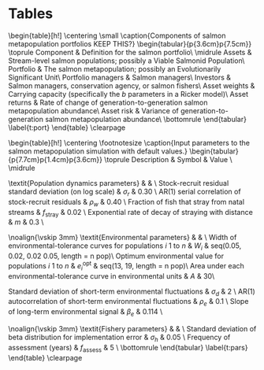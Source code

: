 # Tables #

\begin{table}[h!]
\centering
\small
\caption{Components of salmon metapopulation portfolios KEEP THIS?}
\begin{tabular}{p{3.6cm}p{7.5cm}}
\toprule
Component          & Definition for the salmon portfolio\\
\midrule
Assets             & Stream-level salmon populations; possibly a Viable Salmonid Population\\
Portfolio          & The salmon metapopulation; possibly an Evolutionarily Significant Unit\\
Portfolio managers & Salmon managers\\
Investors          & Salmon managers, conservation agency, or salmon fishers\\
Asset weights      & Carrying capacity (specifically the $b$ parameters in a Ricker model)\\
Asset returns      & Rate of change of generation-to-generation salmon metapopulation abundance\\
Asset risk         & Variance of generation-to-generation salmon metapopulation abundance\\
\bottomrule
\end{tabular}
\label{t:port}
\end{table}
\clearpage

\begin{table}[h!]
\centering
\footnotesize
\caption{Input parameters to the salmon metapopulation simulation with default values.}
\begin{tabular}{p{7.7cm}p{1.4cm}p{3.6cm}}
\toprule
Description                                                          & Symbol                & Value \\
\midrule

\textit{Population dynamics parameters}                              &                       & \\
Stock-recruit residual standard deviation (on log scale)             & $\sigma_r$            & 0.30  \\
AR(1) serial correlation of stock-recruit residuals                  & $\rho_w$              & 0.40  \\
Fraction of fish that stray from natal streams                       & $f_{\mathrm{stray}}$  & 0.02  \\
Exponential rate of decay of straying with distance                  & $m$                   & 0.3  \\

\noalign{\vskip 3mm}
\textit{Environmental parameters}                                    &                       & \\
Width of environmental-tolerance curves for populations $i$ 1 to $n$ & $W_i$                 & seq(0.05, 0.02, 0.02 0.05, length = n pop)\\
Optimum environmental value for populations $i$ 1 to $n$             & $e_i^{\mathrm{opt}}$  & seq(13, 19, length = n pop)\\
Area under each environmental-tolerance curve in environmental units & $A$                   & 30\\

Standard deviation of short-term environmental fluctuations          & $\sigma_d$            & 2 \\
AR(1) autocorrelation of short-term environmental fluctuations       & $\rho_e$              & 0.1 \\
Slope of long-term environmental signal                              & $\beta_e$             & 0.114 \\

\noalign{\vskip 3mm}
\textit{Fishery parameters}                                          &                       & \\
Standard deviation of beta distribution for implementation error     & $\sigma_{h}$          & 0.05  \\
Frequency of assessment (years)                                      & $f_{\mathrm{assess}}$ & 5  \\
\bottomrule
\end{tabular}
\label{t:pars}
\end{table}
\clearpage

